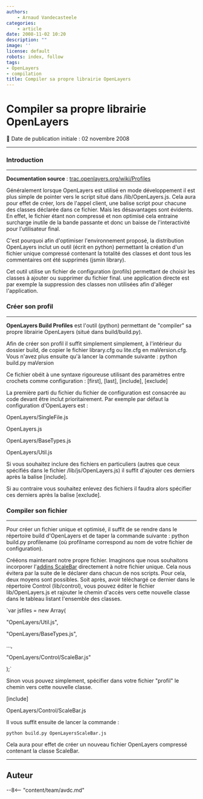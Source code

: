 ```yaml
---
authors:
    - Arnaud Vandecasteele
categories:
    - article
date: 2008-11-02 10:20
description: ""
image: ''
license: default
robots: index, follow
tags:
- OpenLayers
- compilation
title: Compiler sa propre librairie OpenLayers
---
```


# Compiler sa propre librairie OpenLayers

:calendar: Date de publication initiale : 02 novembre 2008

----

### Introduction

---

**Documentation source** : [trac.openlayers.org/wiki/Profiles](http://trac.openlayers.org/wiki/Profiles)

Généralement lorsque OpenLayers est utilisé en mode développement il est plus simple de pointer vers le script situé dans /lib/OpenLayers.js. Cela aura pour effet de créer, lors de l'appel client, une balise script pour chacune des classes déclarée dans ce fichier. Mais les désavantages sont évidents. En effet, le fichier étant non compressé et non optimisé cela entraine surcharge inutile de la bande passante et donc un baisse de l'interactivité pour l'utilisateur final.

C'est pourquoi afin d'optimiser l'environnement proposé, la distribution OpenLayers inclut un outil (écrit en python) permettant la création d'un fichier unique compressé contenant la totalité des classes et dont tous les commentaires ont été supprimés (jsmin library).

Cet outil utilise un fichier de configuration (profils) permettant de choisir les classes à ajouter ou supprimer du fichier final. une application directe est par exemple la suppression des classes non utilisées afin d'alléger l'application.

### Créer son profil

---

**OpenLayers Build Profiles** est l'outil (python) permettant de "compiler" sa propre librairie OpenLayers (situé dans build/build.py).

Afin de créer son profil il suffit simplement simplement, à l'intérieur du dossier build, de copier le fichier library.cfg ou lite.cfg en maVersion.cfg. Vous n'avez plus ensuite qu'à lancer la commande suivante : python build.py maVersion

Ce fichier obéit à une syntaxe rigoureuse utilisant des paramètres entre crochets comme configuration : [first], [last], [include], [exclude]

La première parti du fichier du fichier de configuration est consacrée au code devant être inclut prioritairement. Par exemple par défaut la configuration d'OpenLayers est :

OpenLayers/SingleFile.js  

OpenLayers.js  

OpenLayers/BaseTypes.js  

OpenLayers/Util.js

Si vous souhaitez inclure des fichiers en particuliers (autres que ceux spécifiés dans le fichier /lib/js/OpenLayers.js) il suffit d'ajouter ces derniers après la balise [include].

Si au contraire vous souhaitez enlevez des fichiers il faudra alors spécifier ces derniers après la balise [exclude].

### Compiler son fichier

---

Pour créer un fichier unique et optimisé, il suffit de se rendre dans le répertoire build d'OpenLayers et de taper la commande suivante : python build.py profilename (où profilname correspond au nom de votre fichier de configuration).

Crééons maintenant notre propre fichier. Imaginons que nous souhaitons incorporer l'[addins ScaleBar](http://trac.openlayers.org/browser/addins/scalebar/trunk/lib/OpenLayers/Control/ScaleBar.js) directement à notre fichier unique. Cela nous évitera par la suite de le déclarer dans chacun de nos scripts. Pour cela, deux moyens sont possibles. Soit après, avoir téléchargé ce dernier dans le répertoire Control (lib/control), vous pouvez éditer le fichier lib/OpenLayers.js et rajouter le chemin d'accès vers cette nouvelle classe dans le tableau listant l'ensemble des classes.

`var jsfiles = new Array(  

"OpenLayers/Util.js",  

"OpenLayers/BaseTypes.js",  

...,  

"OpenLayers/Control/ScaleBar.js"  

);`

Sinon vous pouvez simplement, spécifier dans votre fichier "profil" le chemin vers cette nouvelle classe.

[include]  

OpenLayers/Control/ScaleBar.js

Il vous suffit ensuite de lancer la commande :

`python build.py OpenLayersScaleBar.js`

Cela aura pour effet de créer un nouveau fichier OpenLayers compressé contenant la classe ScaleBar.

----

## Auteur

--8<-- "content/team/avdc.md"
